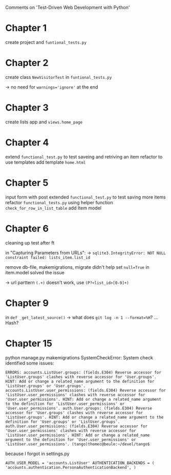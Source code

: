 Comments on 'Test-Driven Web Development with Python'


Chapter 1
========

create project and `funtional_tests.py`


Chapter 2
=========

create class `NewVisitorTest` in `funtional_tests.py`

-> no need for `warnings='ignore'` at the end


Chapter 3
========

create lists app and `views.home_page`


Chapter 4
=========

extend `functional_test.py` to test saveing and retriving an item
refactor to use templates
add template `home.html`


Chapter 5
=========

input form with post
extended `functional_test.py` to test saving more items
refactor `functional_tests.py` using helper function `check_for_row_in_list_table`
add Item model


Chapter 6
=========

cleaning up test after ft

in "Capturing Parameters from URLs":
-> `sqlite3.IntegrityError: NOT NULL constraint failed: lists_item.list_id`

remove db-file, makemigrations, migrate didn't help
set `null=True` in item.model solved the issue

-> url parttern `(.+)` doesn't work, use `(P?<list_id>[0-9]+)`


Chapter 9
=========

in `def _get_latest_source()`
-> what does `git log -n 1 --format=%H`? ... Hash?


Chapter 15
==========

python manage.py makemigrations
SystemCheckError: System check identified some issues:

`ERRORS:
accounts.ListUser.groups: (fields.E304) Reverse accessor for 'ListUser.groups' clashes with reverse accessor for 'User.groups'.
        HINT: Add or change a related_name argument to the definition for 'ListUser.groups' or 'User.groups'.
accounts.ListUser.user_permissions: (fields.E304) Reverse accessor for 'ListUser.user_permissions' clashes with reverse accessor for 'User.user_permissions'.
        HINT: Add or change a related_name argument to the definition for 'ListUser.user_permissions' or 'User.user_permissions'.
auth.User.groups: (fields.E304) Reverse accessor for 'User.groups' clashes with reverse accessor for 'ListUser.groups'.
        HINT: Add or change a related_name argument to the definition for 'User.groups' or 'ListUser.groups'.
auth.User.user_permissions: (fields.E304) Reverse accessor for 'User.user_permissions' clashes with reverse accessor for 'ListUser.user_permissions'.
        HINT: Add or change a related_name argument to the definition for 'User.user_permissions' or 'ListUser.user_permissions'.
(tango)thomec@beule:~/devel/tango$`



because I forgot in settings.py

`AUTH_USER_MODEL = 'accounts.ListUser'
AUTHENTICATION_BACKENDS = (
    'accounts.authentication.PersonaAuthenticationBackend',
)`


